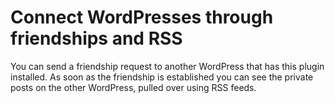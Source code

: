 # Connect WordPresses through friendships and RSS

You can send a friendship request to another WordPress that has this plugin installed. As soon as the friendship is established you can see the private posts on the other WordPress, pulled over using RSS feeds.
